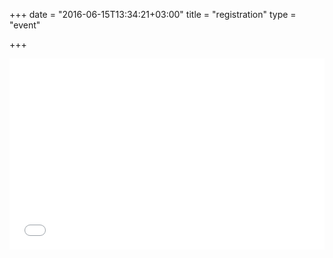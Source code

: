 +++
date = "2016-06-15T13:34:21+03:00"
title = "registration"
type = "event"


+++

<div style="width:100%; text-align:left;">

<div style="width:100%; text-align:left;" ><iframe  src="//eventbrite.com/tickets-external?eid=26667774030&ref=etckt" frameborder="0" height="306" width="100%" vspace="0" hspace="0" marginheight="5" marginwidth="5" scrolling="auto" allowtransparency="true"></iframe></div>

</div>
